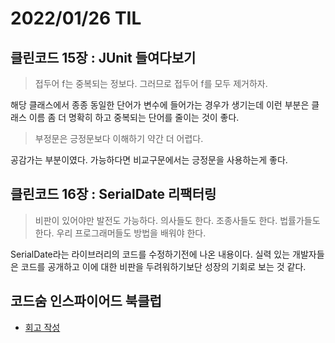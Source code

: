 # 2022/01/26 TIL

## 클린코드 15장 : JUnit 들여다보기

> 접두어 f는 중복되는 정보다. 그러므로 접두어 f를 모두 제거하자.

해당 클래스에서 종종 동일한 단어가 변수에 들어가는 경우가 생기는데 이런 부분은 클래스 이름 좀 더 명확히 하고 중복되는 단어를 줄이는 것이 좋다.

> 부정문은 긍정문보다 이해하기 약간 더 어렵다.

공감가는 부분이였다. 가능하다면 비교구문에서는 긍정문을 사용하는게 좋다.

## 클린코드 16장 : SerialDate 리팩터링

> 비판이 있어야만 발전도 가능하다. 의사들도 한다. 조종사들도 한다. 법률가들도 한다. 우리 프로그래머들도 방법을 배워야 한다.

SerialDate라는 라이브러리의 코드를 수정하기전에 나온 내용이다. 실력 있는 개발자들은 코드를 공개하고 이에 대한 비판을 두려워하기보단 성장의 기회로 보는 것 같다.

## 코드숨 인스파이어드 북클럽

- [회고 작성](https://wenodev.tistory.com/64)
